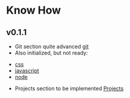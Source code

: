 # Know How

## v0.1.1
 - Git section quite advanced [git](/docs/git/)
 - Also initialized, but not ready:
  + [css](/docs/css)
  + [javascript](/docs/javascript)
  + [node](/docs/node)
 - Projects section to be implemented [Projects](/docs/projects)
